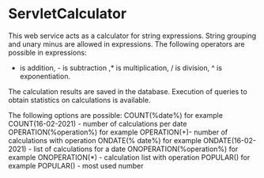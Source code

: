 # ServletCalculator

This web service acts as a calculator for string expressions. 
String grouping and unary minus are allowed in expressions.
The following operators are possible in expressions:
+ is addition, - is subtraction ,* is multiplication, / is division, ^ is exponentiation.

The calculation results are saved in the database. 
Execution of queries to obtain statistics on calculations is available.

The following options are possible:
COUNT(%date%) for example COUNT(16-02-2021) - number of calculations per date
OPERATION(%operation%) for example OPERATION(+)- number of calculations with operation
ONDATE(% date%) for example ONDATE(16-02-2021) - list of calculations for a date
ONOPERATION(%operation%) for example ONOPERATION(*) - calculation list with operation
POPULAR() for example POPULAR() - most used number
